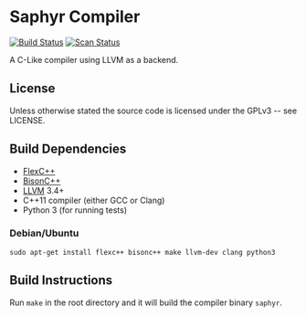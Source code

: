 # Saphyr Compiler
[![Build Status](https://travis-ci.org/jdm64/saphyr.svg)](https://travis-ci.org/jdm64/saphyr)
[![Scan Status](https://scan.coverity.com/projects/4591/badge.svg)](https://scan.coverity.com/projects/4591)

A C-Like compiler using LLVM as a backend.

## License ##

Unless otherwise stated the source code is licensed under the GPLv3 -- see LICENSE.

## Build Dependencies ##

* [FlexC++](http://flexcpp.sourceforge.net/)
* [BisonC++](http://bisoncpp.sourceforge.net/)
* [LLVM](http://llvm.org/) 3.4+
* C++11 compiler (either GCC or Clang)
* Python 3 (for running tests)

### Debian/Ubuntu ###

`sudo apt-get install flexc++ bisonc++ make llvm-dev clang python3`

## Build Instructions ##

Run `make` in the root directory and it will build the compiler binary `saphyr`.